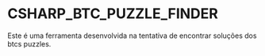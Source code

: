 # CSHARP_BTC_PUZZLE_FINDER
Este é uma ferramenta desenvolvida na tentativa de encontrar soluções dos btcs puzzles.
